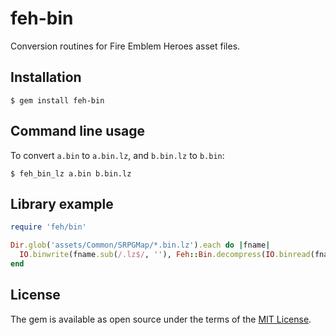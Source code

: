 # feh-bin

Conversion routines for Fire Emblem Heroes asset files.

## Installation

```
$ gem install feh-bin
```

## Command line usage

To convert `a.bin` to `a.bin.lz`, and `b.bin.lz` to `b.bin`:

```
$ feh_bin_lz a.bin b.bin.lz
```

## Library example

```ruby
require 'feh/bin'

Dir.glob('assets/Common/SRPGMap/*.bin.lz').each do |fname|
  IO.binwrite(fname.sub(/.lz$/, ''), Feh::Bin.decompress(IO.binread(fname)).pack('c*'))
end
```

## License

The gem is available as open source under the terms of the [MIT License](https://opensource.org/licenses/MIT).
